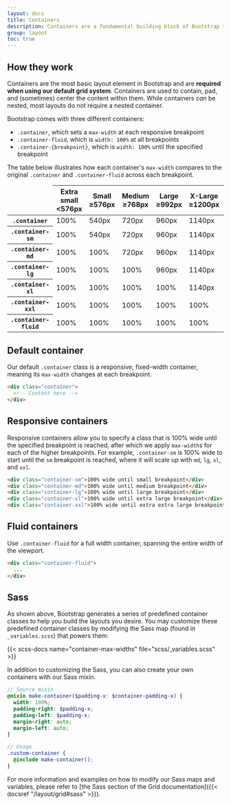 ```yaml
---
layout: docs
title: Containers
description: Containers are a fundamental building block of Bootstrap that contain, pad, and align your content within a given device or viewport.
group: layout
toc: true
---
```


## How they work

Containers are the most basic layout element in Bootstrap and are **required when using our default grid system**. Containers are used to contain, pad, and (sometimes) center the content within them. While containers *can* be nested, most layouts do not require a nested container.

Bootstrap comes with three different containers:

- `.container`, which sets a `max-width` at each responsive breakpoint
- `.container-fluid`, which is `width: 100%` at all breakpoints
- `.container-{breakpoint}`, which is `width: 100%` until the specified breakpoint

The table below illustrates how each container's `max-width` compares to the original `.container` and `.container-fluid` across each breakpoint.


<table class="table">
  <thead>
    <tr>
      <td class="border-dark"></td>
      <th scope="col">
        Extra small<br>
        <span class="fw-normal">&lt;576px</span>
      </th>
      <th scope="col">
        Small<br>
        <span class="fw-normal">&ge;576px</span>
      </th>
      <th scope="col">
        Medium<br>
        <span class="fw-normal">&ge;768px</span>
      </th>
      <th scope="col">
        Large<br>
        <span class="fw-normal">&ge;992px</span>
      </th>
      <th scope="col">
        X-Large<br>
        <span class="fw-normal">&ge;1200px</span>
      </th>
      <th scope="col">
        XX-Large<br>
        <span class="fw-normal">&ge;1400px</span>
      </th>
    </tr>
  </thead>
  <tbody>
    <tr>
      <th scope="row" class="fw-normal"><code>.container</code></th>
      <td class="text-muted">100%</td>
      <td>540px</td>
      <td>720px</td>
      <td>960px</td>
      <td>1140px</td>
      <td>1320px</td>
    </tr>
    <tr>
      <th scope="row" class="fw-normal"><code>.container-sm</code></th>
      <td class="text-muted">100%</td>
      <td>540px</td>
      <td>720px</td>
      <td>960px</td>
      <td>1140px</td>
      <td>1320px</td>
    </tr>
    <tr>
      <th scope="row" class="fw-normal"><code>.container-md</code></th>
      <td class="text-muted">100%</td>
      <td class="text-muted">100%</td>
      <td>720px</td>
      <td>960px</td>
      <td>1140px</td>
      <td>1320px</td>
    </tr>
    <tr>
      <th scope="row" class="fw-normal"><code>.container-lg</code></th>
      <td class="text-muted">100%</td>
      <td class="text-muted">100%</td>
      <td class="text-muted">100%</td>
      <td>960px</td>
      <td>1140px</td>
      <td>1320px</td>
    </tr>
    <tr>
      <th scope="row" class="fw-normal"><code>.container-xl</code></th>
      <td class="text-muted">100%</td>
      <td class="text-muted">100%</td>
      <td class="text-muted">100%</td>
      <td class="text-muted">100%</td>
      <td>1140px</td>
      <td>1320px</td>
    </tr>
    <tr>
      <th scope="row" class="fw-normal"><code>.container-xxl</code></th>
      <td class="text-muted">100%</td>
      <td class="text-muted">100%</td>
      <td class="text-muted">100%</td>
      <td class="text-muted">100%</td>
      <td class="text-muted">100%</td>
      <td>1320px</td>
    </tr>
    <tr>
      <th scope="row" class="fw-normal"><code>.container-fluid</code></th>
      <td class="text-muted">100%</td>
      <td class="text-muted">100%</td>
      <td class="text-muted">100%</td>
      <td class="text-muted">100%</td>
      <td class="text-muted">100%</td>
      <td class="text-muted">100%</td>
    </tr>
  </tbody>
</table>

## Default container

Our default `.container` class is a responsive, fixed-width container, meaning its `max-width` changes at each breakpoint.

```html
<div class="container">
  <!-- Content here -->
</div>
```

## Responsive containers

Responsive containers allow you to specify a class that is 100% wide until the specified breakpoint is reached, after which we apply `max-width`s for each of the higher breakpoints. For example, `.container-sm` is 100% wide to start until the `sm` breakpoint is reached, where it will scale up with `md`, `lg`, `xl`, and `xxl`.

```html
<div class="container-sm">100% wide until small breakpoint</div>
<div class="container-md">100% wide until medium breakpoint</div>
<div class="container-lg">100% wide until large breakpoint</div>
<div class="container-xl">100% wide until extra large breakpoint</div>
<div class="container-xxl">100% wide until extra extra large breakpoint</div>
```

## Fluid containers

Use `.container-fluid` for a full width container, spanning the entire width of the viewport.

```html
<div class="container-fluid">
  ...
</div>
```

## Sass

As shown above, Bootstrap generates a series of predefined container classes to help you build the layouts you desire. You may customize these predefined container classes by modifying the Sass map (found in `_variables.scss`) that powers them:

{{< scss-docs name="container-max-widths" file="scss/_variables.scss" >}}

In addition to customizing the Sass, you can also create your own containers with our Sass mixin.

```scss
// Source mixin
@mixin make-container($padding-x: $container-padding-x) {
  width: 100%;
  padding-right: $padding-x;
  padding-left: $padding-x;
  margin-right: auto;
  margin-left: auto;
}

// Usage
.custom-container {
  @include make-container();
}
```

For more information and examples on how to modify our Sass maps and variables, please refer to [the Sass section of the Grid documentation]({{< docsref "/layout/grid#sass" >}}).
